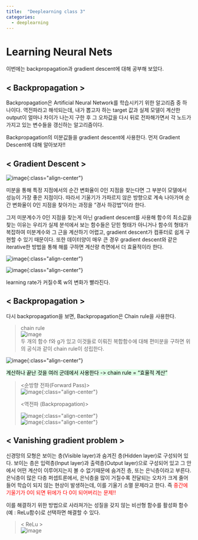 ```yaml
---
title:  "Deeplearning class 3"
categories:
  - deeplearning
---
```


# Learning Neural Nets  

이번에는 backpropagation과 gradient descent에 대해 공부해 보았다.  

## < Backpropagation >  

Backpropagation은 Artificial Neural Network를 학습시키기 위한 알고리즘 중 하나이다. 
역전파라고 해석되는데, 내가 뽑고자 하는 target 값과 실제 모델이 계산한 output이 얼마나 차이가 나는지 구한 후 
그 오차값을 다시 뒤로 전파해가면서 각 노드가 가지고 있는 변수들을 갱신하는 알고리즘이다.  

Backpropagation의 미분값들을 gradient descent에 사용한다. 
먼저 Gradient Descent에 대해 알아보자!!  

## < Gradient Descent >  

![image](https://user-images.githubusercontent.com/93988405/231022026-01509ca8-af83-4309-b576-59249d2e2ba7.png){:class="align-center"}  

미분을 통해 특정 지점에서의 순간 변화율이 0인 지점을 찾는다면 그 부분이 모델에서 성능이 가장 좋은 지점이다.
따라서 기울기가 가파르지 않은 방향으로 계속 나아가며 순간 변화율이 0인 지점을 찾아가는 과정을 “경사 하강법”이라 한다.  

그저 미분계수가 0인 지점을 찾는게 아닌 gradient descent를 사용해 함수의 최소값을 찾는 이유는 
우리가 실제 분석에서 보는 함수들은 닫힌 형태가 아니거나 함수의 형태가 복잡하여 미분계수와 그 근을 계산하기 어렵고, 
gradient descent가 컴퓨터로 쉽게 구현할 수 있기 때문이다. 
또한 데이터양이 매우 큰 경우 gradient descent와 같은 iterative한 방법을 통해 해를 구하면 계산량 측면에서 더 효율적이라 한다.  

![image](https://user-images.githubusercontent.com/93988405/231022140-fcb05c3d-e5e2-4478-a00c-94c7d62481af.png){:class="align-center"}  

![image](https://user-images.githubusercontent.com/93988405/231022181-1015c98a-e8f5-4884-96bb-25eb83373f3f.png){:class="align-center"}  

learning rate가 커질수록 w의 변화가 빨라진다.  

## < Backpropagation >  

다시 backpropagation을 보면, Backpropagation은 Chain rule을 사용한다.

> chain rule  
> ![image](https://user-images.githubusercontent.com/93988405/231022290-f74a6fba-6a3d-499c-8786-6de93b1a9c94.png)  
> 두 개의 함수 f와 g가 있고 이것들로 이뤄진 복합함수에 대해 편미분을 구하면 위의 공식과 같이 chain rule이 성립한다.  


![image](https://user-images.githubusercontent.com/93988405/231022345-28b0ffbc-0934-41ef-b826-bf15ec492b52.png){:class="align-center"}  

<mark style='background-color: #dcffe4'>계산하나 끝난 것을 여러 군데에서 사용한다 -> chain rule = “효율적 계산”</mark>  

> <순방향 전파(Forward Pass)>  
> ![image](https://user-images.githubusercontent.com/93988405/231022477-ce2d8760-096a-43b0-882f-d802d1ca5e55.png){:class="align-center"}  
> 
> <역전파 (Backpropagation)>  
>  
> ![image](https://user-images.githubusercontent.com/93988405/231024027-d010d624-6627-4254-aaf9-5d6d39b8c7a1.png){:class="align-center"}  
> ![image](https://user-images.githubusercontent.com/93988405/231024057-eeeed5b3-c69a-4279-8b4b-a1c89271158a.png){:class="align-center"}  


## < Vanishing gradient problem >  

신경망의 모형은 보이는 층(Visible layer)과 숨겨진 층(Hidden layer)로 구성되어 있다. 
보이는 층은 입력층(Input layer)과 출력층(Output layer)으로 구성되어 있고 그 안에서 어떤 계산이 이루어지는지 볼 수 없기때문에 숨겨진 층, 또는 은닉층이라고 부른다.  
은닉층이 많은 다층 퍼셉트론에서, 은닉층을 많이 거칠수록 전달되는 오차가 크게 줄어들어 학습이 되지 않는 현상이 발생하는데, 이를 기울기 소멸 문제라고 한다. 
즉 <font color='red'>중간에 기울기가 0이 되면 뒤에가 다 0이 되어버리는 문제!!</font>  

이를 해결하기 위한 방법으로 사라져가는 성질을 갖지 않는 비선형 함수를 활성화 함수(예 : ReLu함수)로 선택하면 해결할 수 있다.  
> < ReLu >  
> ![image](https://user-images.githubusercontent.com/93988405/231022797-e31d4ea6-dd9c-4f2a-b6bf-d09d8e51f65e.png)
